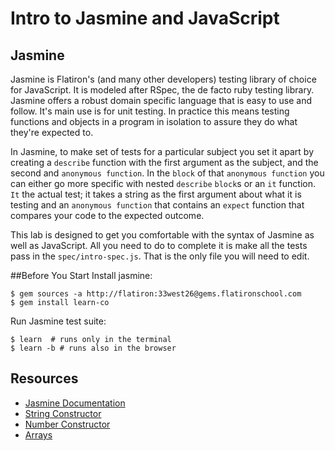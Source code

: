 # Intro to Jasmine and JavaScript
## Jasmine

Jasmine is Flatiron's (and many other developers) testing library of choice for JavaScript.  It is modeled after RSpec, the de facto ruby testing library.  Jasmine offers a robust domain specific language that is easy to use and follow.  It's main use is for unit testing. In practice this means testing functions and objects in a program in isolation to assure they do what they're expected to.

In Jasmine, to make set of tests for a particular subject you set it apart by creating a `describe` function with the first argument as the subject, and the second and `anonymous function`.  In the `block` of that `anonymous function` you can either go more specific with nested `describe` `block`s or an `it` function. `It` the actual test; it takes a string as the first argument about what it is testing and an `anonymous function` that contains an `expect` function that compares your code to the expected outcome.  

This lab is designed to get you comfortable with the syntax of Jasmine as well as JavaScript.  All you need to do to complete it is make all the tests pass in the `spec/intro-spec.js`.  That is the only file you will need to edit.

##Before You Start
Install jasmine:

  ```shell
  $ gem sources -a http://flatiron:33west26@gems.flatironschool.com
  $ gem install learn-co
  ```
Run Jasmine test suite:

  ```shell
  $ learn  # runs only in the terminal
  $ learn -b # runs also in the browser
  ```

## Resources
* [Jasmine Documentation](http://jasmine.github.io/2.0/introduction.html)
* [String Constructor](https://developer.mozilla.org/en-US/docs/Web/JavaScript/Reference/Global_Objects/String)
* [Number Constructor](https://developer.mozilla.org/en-US/docs/Web/JavaScript/Reference/Global_Objects/Number)
* [Arrays](https://developer.mozilla.org/en-US/docs/Web/JavaScript/Reference/Global_Objects/Array)
